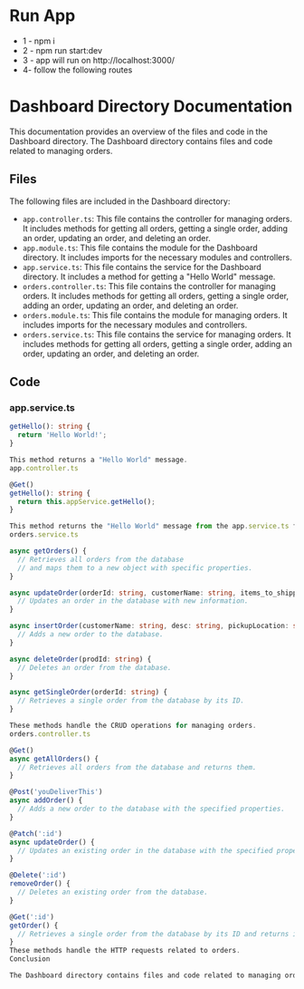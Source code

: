 # Run App
- 1 - npm i
- 2 - npm run start:dev
- 3 - app will run on http://localhost:3000/
- 4- follow the following routes

# Dashboard Directory Documentation

This documentation provides an overview of the files and code in the Dashboard directory. The Dashboard directory contains files and code related to managing orders.

## Files

The following files are included in the Dashboard directory:

- `app.controller.ts`: This file contains the controller for managing orders. It includes methods for getting all orders, getting a single order, adding an order, updating an order, and deleting an order.
- `app.module.ts`: This file contains the module for the Dashboard directory. It includes imports for the necessary modules and controllers.
- `app.service.ts`: This file contains the service for the Dashboard directory. It includes a method for getting a "Hello World" message.
- `orders.controller.ts`: This file contains the controller for managing orders. It includes methods for getting all orders, getting a single order, adding an order, updating an order, and deleting an order.
- `orders.module.ts`: This file contains the module for managing orders. It includes imports for the necessary modules and controllers.
- `orders.service.ts`: This file contains the service for managing orders. It includes methods for getting all orders, getting a single order, adding an order, updating an order, and deleting an order.

## Code

### app.service.ts

```typescript
getHello(): string {
  return 'Hello World!';
}

This method returns a "Hello World" message.
app.controller.ts

@Get()
getHello(): string {
  return this.appService.getHello();
}

This method returns the "Hello World" message from the app.service.ts file.
orders.service.ts

async getOrders() {
  // Retrieves all orders from the database
  // and maps them to a new object with specific properties.
}

async updateOrder(orderId: string, customerName: string, items_to_shipped: string, pickupLocation: string, deliveryLocation: string, status: string) {
  // Updates an order in the database with new information.
}

async insertOrder(customerName: string, desc: string, pickupLocation: string, deliveryLocation: string, status: string) {
  // Adds a new order to the database.
}

async deleteOrder(prodId: string) {
  // Deletes an order from the database.
}

async getSingleOrder(orderId: string) {
  // Retrieves a single order from the database by its ID.
}

These methods handle the CRUD operations for managing orders.
orders.controller.ts

@Get()
async getAllOrders() {
  // Retrieves all orders from the database and returns them.
}

@Post('youDeliverThis')
async addOrder() {
  // Adds a new order to the database with the specified properties.
}

@Patch(':id')
async updateOrder() {
  // Updates an existing order in the database with the specified properties.
}

@Delete(':id')
removeOrder() {
  // Deletes an existing order from the database.
}

@Get(':id')
getOrder() {
  // Retrieves a single order from the database by its ID and returns it.
}
These methods handle the HTTP requests related to orders.
Conclusion

The Dashboard directory contains files and code related to managing orders. The orders.service.ts file contains methods for retrieving, adding, updating, and deleting orders from the database. The orders.controller.ts file contains methods for handling HTTP requests related to orders. The other files in the directory provide necessary imports and dependencies for the service and controller.



